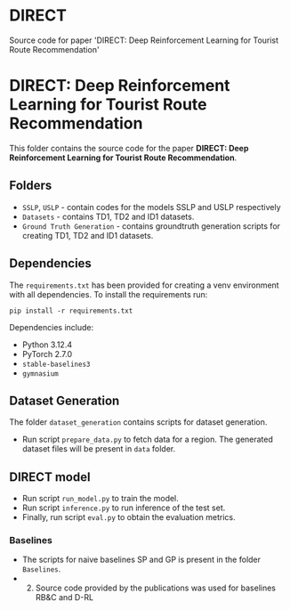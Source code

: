 # DIRECT
Source code for paper 'DIRECT: Deep Reinforcement Learning for Tourist Route Recommendation'

# DIRECT: Deep Reinforcement Learning for Tourist Route Recommendation

This folder contains the source code for the paper **DIRECT: Deep Reinforcement Learning for Tourist Route Recommendation**.

## Folders
- `SSLP`, `USLP` - contain codes for the models SSLP and USLP respectively
- `Datasets` - contains TD1, TD2 and ID1 datasets.
- `Ground Truth Generation` - contains groundtruth generation scripts for creating TD1, TD2 and ID1 datasets.


## Dependencies
The `requirements.txt` has been provided for creating a venv environment with all dependencies. To install the requirements run:
```
pip install -r requirements.txt
```

Dependencies include:
- Python 3.12.4
- PyTorch 2.7.0
- `stable-baselines3`
- `gymnasium`

## Dataset Generation
The folder `dataset_generation` contains scripts for dataset generation.

- Run script `prepare_data.py` to fetch data for a region. The generated dataset files will be present in `data` folder.

## DIRECT model
- Run script `run_model.py` to train the model.
- Run script `inference.py` to run inference of the test set.
- Finally, run script `eval.py` to obtain the evaluation metrics.

### Baselines
- The scripts for naive baselines SP and GP is present in the folder `Baselines`.
- 2. Source code provided by the publications was used for baselines RB&C and D-RL


